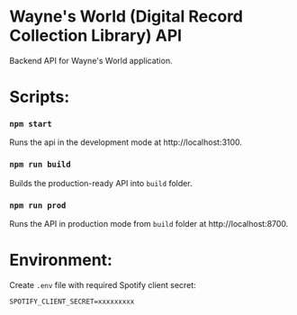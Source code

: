 # Wayne's World (Digital Record Collection Library) API

Backend API for Wayne's World application.

# Scripts:

### `npm start`

Runs the api in the development mode at http://localhost:3100.

### `npm run build`

Builds the production-ready API into `build` folder.

### `npm run prod`

Runs the API in production mode from `build` folder at http://localhost:8700.

# Environment:

Create `.env` file with required Spotify client secret:

```
SPOTIFY_CLIENT_SECRET=xxxxxxxxx
```
